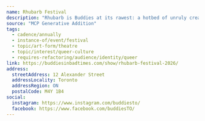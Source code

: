 ```yaml
---
name: Rhubarb Festival
description: "Rhubarb is Buddies at its rawest: a hotbed of unruly creatives queering what it means to make and experience art. Canada's longest-running genre-bending live arts festival has brought you wrestling, space opera, chainsaw-wielding teddy bears, bathroom Shakespeare, clown sisters, and cake."
source: "MCP Generative Addition"
tags:
  - cadence/annually
  - instance-of/event/festival
  - topic/art-form/theatre
  - topic/interest/queer-culture
  - requires-refactoring/audience/identity/queer
link: https://buddiesinbadtimes.com/show/rhubarb-festival-2026/
address:
  streetAddress: 12 Alexander Street
  addressLocality: Toronto
  addressRegion: ON
  postalCode: M4Y 1B4
social:
  instagram: https://www.instagram.com/buddiesto/
  facebook: https://www.facebook.com/buddiesTO/
---
```

